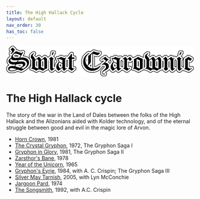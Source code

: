 ```yaml
---
title: The High Hallack Cycle
layout: default
nav_order: 30
has_toc: false
---
```


![Witch World](../assets/img/swiat_czarownic.png "Witch World")

# The High Hallack cycle 

The story of the war in the Land of Dales between the folks of the High Hallack and the Alizonians aided with Kolder technology, and of the eternal struggle between good and evil in the magic lore of Arvon.


* [Horn Crown](high-hallack/01-horn-crown), 1981
* [The Crystal Gryphon](high-hallack/02-the-crystal-gryphon), 1972, The Gryphon Saga I
* [Gryphon in Glory](high-hallack/03-gryphon-in-glory), 1981, The Gryphon Saga II
* [Zarsthor's Bane](high-hallack/04-zarsthors-bane), 1978
* [Year of the Unicorn](high-hallack/05-year-of-the-unicorn), 1965
* [Gryphon's Eyrie](high-hallack/06-gryphons-eyrie), 1984, with A. C. Crispin; The Gryphon Saga III
* [Silver May Tarnish](high-hallack/07-silver-may-tarnish), 2005, with Lyn McConchie
* [Jargoon Pard](high-hallack/08-jargoon-pard), 1974
* [The Songsmith](high-hallack/09-songsmith), 1992, with A.C. Crispin

